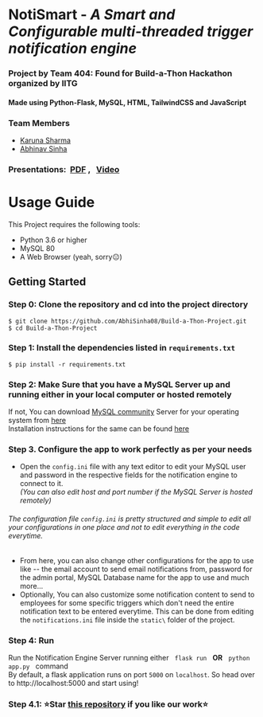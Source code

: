 # NotiSmart - _A Smart and Configurable multi-threaded trigger notification engine_
### Project by Team 404: Found for Build-a-Thon Hackathon organized by IITG
#### Made using Python-Flask, MySQL, HTML, TailwindCSS and JavaScript

### Team Members
- [Karuna Sharma](https://github.com/Karunasharma09)
- [Abhinav Sinha](https://github.com/AbhiSinha08)  

### Presentations:&nbsp; [PDF](https://drive.google.com/file/d/1UzXM07sIJ5gz0jCkOs47qC-H1YZNR7c8/view) , &nbsp; [Video](url)

# Usage Guide
This Project requires the following tools:
- Python 3.6 or higher
- MySQL 80
- A Web Browser (yeah, sorry😐)

## Getting Started
### Step 0: Clone the repository and cd into the project directory
```
$ git clone https://github.com/AbhiSinha08/Build-a-Thon-Project.git
$ cd Build-a-Thon-Project
```
### Step 1: Install the dependencies listed in `requirements.txt`
```
$ pip install -r requirements.txt
```
### Step 2: Make Sure that you have a MySQL Server up and running either in your local computer or hosted remotely
If not, You can download [MySQL community](https://dev.mysql.com/downloads/) Server for your operating system from [here](https://dev.mysql.com/downloads/mysql/)  
Installation instructions for the same can be found [here](https://dev.mysql.com/doc/refman/8.0/en/installing.html)
### Step 3. Configure the app to work perfectly as per your needs
- Open the `config.ini` file with any text editor to edit your MySQL user and password in the respective fields for the notification engine to connect to it.<br/>
*(You can also edit host and port number if the MySQL Server is hosted remotely)*
###### _The configuration file `config.ini` is pretty structured and simple to edit all your configurations in one place and not to edit everything in the code everytime._
- From here, you can also change other configurations for the app to use like -- the email account to send email notifications from, password for the admin portal, MySQL Database name for the app to use and much more...
- Optionally, You can also customize some notification content to send to employees for some specific triggers which don't need the entire notification text to be entered everytime. This can be done from editing the `notifications.ini` file inside the `static\` folder of the project.
### Step 4: Run
Run the Notification Engine Server running either &nbsp; `flask run` &nbsp; **OR** &nbsp; `python app.py` &nbsp; command<br/>
By default, a flask application runs on port `5000` on `localhost`. So head over to http://localhost:5000 and start using!
### Step 4.1: :star:Star [this repository](https://github.com/AbhiSinha08/Build-a-Thon-Project) if you like our work⭐

